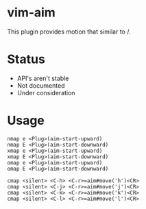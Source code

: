 # vim-aim
This plugin provides motion that similar to /.

# Status
- API's aren't stable
- Not documented
- Under consideration

# Usage
```viml
nmap e <Plug>(aim-start-upward)
nmap E <Plug>(aim-start-downward)
xmap e <Plug>(aim-start-upward)
xmap E <Plug>(aim-start-downward)
omap e <Plug>(aim-start-upward)
omap E <Plug>(aim-start-downward)

cmap <silent> <C-h> <C-r>=aim#move('h')<CR>
cmap <silent> <C-j> <C-r>=aim#move('j')<CR>
cmap <silent> <C-k> <C-r>=aim#move('k')<CR>
cmap <silent> <C-l> <C-r>=aim#move('l')<CR>
```

